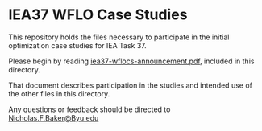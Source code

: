 IEA37 WFLO Case Studies
=======================

This repository holds the files necessary to participate in the initial optimization case studies for IEA Task 37.

Please begin by reading [iea37-wflocs-announcement.pdf](https://github.com/byuflowlab/iea37-wflo-casestudies/blob/master/iea37-wflocs-announcement.pdf), included in this directory.

That document describes participation in the studies and intended use of the other files in this directory.

Any questions or feedback should be directed to Nicholas.F.Baker@Byu.edu